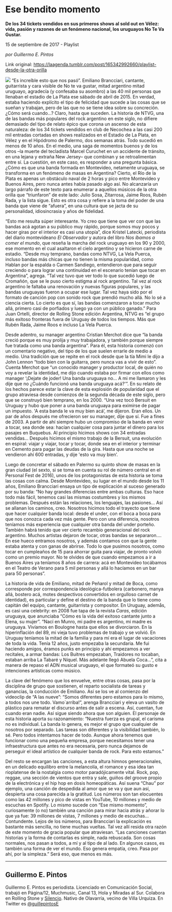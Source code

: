 # Ese bendito momento

**De los 34 tickets vendidos en sus primeros shows al sold out en Vélez: vida, pasión y razones de un fenómeno nacional, los uruguayos No Te Va Gustar.**

15 de septiembre de 2017 - Playlist

_por Guillermo E. Pintos_

Link original: https://laagenda.tumblr.com/post/165342992660/playlist-desde-la-otra-orilla

![](https://64.media.tumblr.com/6b3a732f2b5573a3809a674642c6cfe7/tumblr_inline_pk0l4aleIl1t6q87u_500.jpg)
 “Es increíble esto que nos pasó”. Emiliano Brancciari, cantante, guitarrista y cara visible de No te va gustar, mitad argentino mitad uruguayo, agradecía (y confesaba su asombro) a las 40 mil personas que llenaban el estadio de La Plata ese sábado de abril de 2015. En verdad, estaba haciendo explícito el tipo de felicidad que sucede a las cosas que se sueñan y trabajan, pero de las que no se tiene idea sobre su concreción. ¿Cómo será cuando…? Claro, hasta que suceden. La historia de NTVG, una de las bandas más populares del rock argentino en este siglo, no difiere demasiado del tipo de relato épico que corona un ascenso de esta naturaleza: de los 34 tickets vendidos en club de Necochea a las casi 200 mil entradas cortadas en shows realizados en el Estadio de La Plata, en Vélez y en el Hipódromo de Palermo, dos semanas atrás. Todo sucedió en menos de 10 años. En el medio, una saga de momentos buenos y de los otros –la muerte del tecladista Marcel Curuchet en un accidente de tránsito, en una lejana y extraña New Jersey– que combinan y se retroalimentan entre sí. La cuestión, en este caso, es responder a una pregunta básica. ¿Cómo es que una banda formada en Montevideo, netamente uruguaya, se transforma en un fenómeno de masas en Argentina? Cierto, el Río de la Plata es apenas un obstáculo naval de 2 horas y pico entre Montevideo y Buenos Aires, pero nunca antes había pasado algo así. No alcanzaría un largo párrafo de este texto para enumerar a aquellos músicos de la otra orilla que “triunfaron” de este lado: Julio Sosa, Zitarrosa, Jaime Roos, Rubén Rada, y la lista sigue. Esto es otra cosa y refiere a la toma del poder de una banda que viene de “afuera”, en una cultura que se jacta de su personalidad, idiosincrasia y años de fidelidad. 

 “Esto me resulta súper interesante. Yo creo que tiene que ver con que las bandas acá agotan a su público muy rápido, porque somos muy pocos y hacer giras por el interior es casi una utopía”, dice Kristel Latecki, periodista del diario montevideano *El Observador* y autora del libro *Nos íbamos a comer el mundo*, que reseña la marcha del rock uruguayo en los 90 y 2000, ese momento en el cual asaltaron el cielo argentino y se hicieron carne de estadio. “Desde muy temprano, bandas como NTVG, La Vela Puerca, incluso bandas más chicas que no tienen la misma popularidad, como Hablan por la espalda o Carmen Sandiego, entendieron que para seguir creciendo o para lograr una continuidad en el escenario tenían que tocar en Argentina”, agrega. “Tal vez tuvo que ver todo lo que sucedió luego de Cromañón, que se le puso cierto estigma al rock argentino. Tal vez al rock argentino le faltaba una renovación y nuevas figuras populares, y las bandas uruguayas fueron a ocupar ese lugar. Tal vez haya sido por el formato de canción pop con sonido rock que prendió mucho allá. No lo sé a ciencia cierta. Lo cierto es que sí, las bandas comenzaron a tocar mucho allá, primero casi de porfiados y luego ya con un público ganado.” Para Juan Ortelli, director de Rolling Stone edición Argentina, NTVG es “el grupo más exitoso fronteras fuera de Uruguay de todos los tiempos. Más que Rubén Rada, Jaime Roos e incluso La Vela Puerca.

 Desde adentro, su manager argentino Cristian Merchot dice que “la banda creció porque es muy prolija y muy trabajadora, y también porque siempre fue tratada como una banda argentina”. Para él, esta historia comenzó con un comentario negativo, del tipo de los que suelen errarle de medio a medio. Una tradición que se repite en el rock desde que la tía Mimi le dijo a John Lennon “todo bien con la guitarra, pero nunca vas a vivir de esto”. Cuenta Merchot que “un conocido manager y productor local, de quién no voy a revelar la identidad, me dijo cuando estaba por firmar con ellos como manager ‘¡Dejate de joder! Una banda uruguaya no… A mi me llamaron y les dije que no ¿Cuándo funcionó una banda uruguaya acá?'”. En su relato de los hechos parece estar la clave de esta explosión de popularidad que el grupo atraviesa desde comienzos de la segunda década de este siglo, pero que se construyó bien temprano, en los 2000. “Una vez tocó Bersuit en Uruguay y hubo que poner a una banda uruguaya para eximirse de pagar un impuesto. 'A esta banda le va muy bien acá’, me dijeron. Eran ellos. Un par de años después me ofrecieron ser su manager, dije que sí. Fue a fines de 2003. A partir de ahí siempre hubo un compromiso de la banda en venir a tocar, sea donde sea: hacían cualquier cosa para juntar el dinero para los pasajes en Buquebus. Al principio hicimos shows con 34 entradas vendidas… Después hicimos el mismo trabajo de la Bersuit, una evolución en espiral: viajar y viajar, tocar y tocar, donde sea en el interior y terminar en Cemento para pagar las deudas de la gira. Hasta que una noche se vendieron ahí 600 entradas, y dije 'esto va muy bien’. 

Luego de concretar el sábado en Palermo su quinto show de masas en la gran ciudad (el sexto, si se toma en cuenta su rol de número central en el Personal Fest de 2016), unos de los protagonistas de esta historia se toma las cosas con calma. Desde Montevideo, su lugar en el mundo desde los 11 años, Emiliano Brancciari ensaya un tipo de explicación al suceso generado por su banda: “No hay grandes diferencias entre ambas culturas. Eso hace todo más fácil, tenemos casi las mismas costumbres y los mismos problemas. Después están las relaciones, los lenguajes, las pasiones… Así se allanan los caminos, creo. Nosotros hicimos todo el trayecto que tiene que hacer cualquier banda local: desde el under, con el boca a boca para que nos conozca cada vez más gente. Pero con una diferencia, nosotros teníamos más experiencia que cualquier otra banda del under porteño. También habrá tenido que ver cierto recambio generacional del rock argentino. Muchos artistas dejaron de tocar, otras bandas se separaron…. En ese hueco entramos nosotros, y además contamos con que la gente estaba atenta y con ganas de abrirse. Todo lo que pusimos nosotros, como tocar en cumpleaños de 15 para ahorrar guita para viajar, de pronto volvió como un premio mayor. No te olvides de que cuando empezamos a ir a Buenos Aires ya teníamos 8 años de carrera: acá en Montevideo tocábamos en el Teatro de Verano para 5 mil personas y allá lo hacíamos en un bar para 50 personas”. 

La historia de vida de Emiliano, mitad de Peñarol y mitad de Boca, como corresponde por correspondencia ideológica-futbolera (carbonero, manya allá, bostero acá, motes despectivos convertidos en orgulloso carnet de identidad), es particular y define el destino de la banda que lo tiene como capitán del equipo, cantante, guitarrista y compositor. En Uruguay, ademås, es casi una celebrity: en 2008 fue tapa de la revista *Caras*, edición uruguaya, que anunciaba “Cómo es la vida del exitoso cantante junto a Elena, su mujer”. “Nací en Munro, mi padre es argentino, mi madre es uruguaya. Vivíamos en Boulogne hasta que ellos se divorciaron. En la hiperinflación del 89, mi vieja tuvo problemas de trabajo y se volvió. En Uruguay teníamos la mitad de la familia y para mí era el lugar de vacaciones de toda la vida. Tenía 12 años, justo empezaba la secundaria. Me fui haciendo amigos, éramos punks en principio y ahí empezamos a ver recitales, a armar bandas: Los Buitres empezaban, Traidores no tocaban, estaban arriba La Tabaré y Níquel. Más adelante llegó Abuela Coca…”, cita a manera de repaso el ADN musical uruguayo, el que formateó su gusto e intenciones artísticas como músico. 

La clave del fenómeno que los envuelve, entre otras cosas, pasa por la disciplina de grupo que sostienen, el reparto socialista de tareas y ganancias, la conducción de Emiliano. Así se los ve al comienzo del videoclip de “A las nueve”: “Somos diferentes pero estamos para lo mismo, a todos nos une todo. Vamo´arriba!”, arenga Brancciari y eleva un vasito de plástico para rematar el discurso antes de salir a escena. Así, cuentan, fue cuando eran nadie. Así sigue siendo ahora que son alguien. El personaje de esta historia aporta su razonamiento: “Nuestra fuerza es grupal, el carisma no es individual. La banda lo genera, es mejor el grupo que cualquier de nosotros por separado. Las tareas son diferentes y la visibilidad también, lo sé. Pero todos intentamos hacer de todo. Aunque ahora tenemos que funcionar como una pequeña empresa, porque necesitamos tener una infraestructura que antes no era necesaria, pero nunca dejamos de perseguir el ideal artístico de cualquier banda de rock. Para esto estamos.” 

Del resto se encargan las canciones, a esta altura himnos generacionales, en un delicado equilibro entre la melancolía, el romance y esa idea tan rioplatense de la nostalgia como motor paradójicamente vital. Rock, pop, reggae, una sección de vientos que entra y sale, guiños del groove propio de la electrónica y el hip hop en dosis homeopáticas. Así suena “Chau” por ejemplo, una canción de despedida al amor que se va y que aun así, despierta una cosa parecida a la gratitud. Los números son tan elocuentes como las 42 millones y pico de vistas en YouTube, 10 millones y medio de escuchas en Spotify. Lo mismo sucede con “Ese mismo momento”, curiosamente (o no) también una canción para mirar hacia atrás y añorar lo que ya fue: 39 millones de vistas, 7 millones y medio de escuchas… Contundente. Lejos de los números, para Brancciari la explicación es bastante más sencilla, no tiene muchas vueltas. Tal vez allí resida otra razón de este momento de gracia popular que atraviesan. “Las canciones cuentan historias y la forma de contarlas es simple, nada rebuscada. Son cosas normales, nos pasan a todos, a mí y al tipo de al lado. En algunos casos, es también una forma de ver el mundo. Eso genera empatía, creo. Pasa por ahí, por la simpleza.” Será eso, que menos es más. 

  




---

Guillermo E. Pintos
-------------------

 Guillermo E. Pintos es periodista. Licenciado en Comunicación Social, trabajó en Página/12, Muchmusic, Canal 13, Hola y Miradas al Sur. Colabora en Rolling Stone y [Silencio](http://www.silencio.com.ar/). Nativo de Olavarría, vecino de Villa Urquiza. En Twitter es [@guillepintosE](https://twitter.com/guillepintose)

